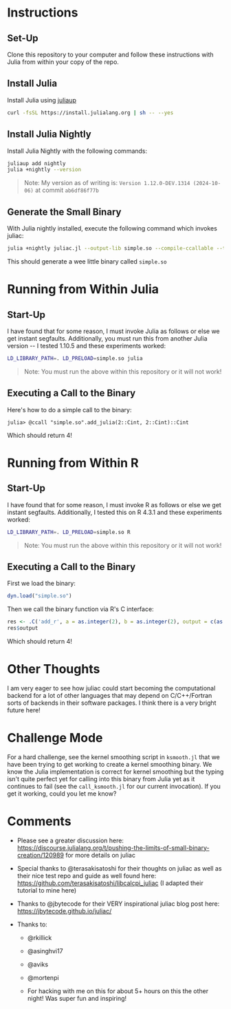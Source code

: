 # Instructions

## Set-Up

Clone this repository to your computer and follow these instructions with Julia from within your copy of the repo.

## Install Julia

Install Julia using [juliaup](https://github.com/JuliaLang/juliaup)

```sh
curl -fsSL https://install.julialang.org | sh -- --yes
```

## Install Julia Nightly 

Install Julia Nightly with the following commands:

```sh
juliaup add nightly
julia +nightly --version
```

> Note: My version as of writing is: `Version 1.12.0-DEV.1314 (2024-10-06)` at commit `ab6df86f77b`

## Generate the Small Binary

With Julia nightly installed, execute the following command which invokes juliac:

```sh
julia +nightly juliac.jl --output-lib simple.so --compile-ccallable --trim simple.jl
```

This should generate a wee little binary called `simple.so`

# Running from Within Julia

## Start-Up

I have found that for some reason, I must invoke Julia as follows or else we get instant segfaults.
Additionally, you must run this from another Julia version -- I tested 1.10.5 and these experiments worked:

```sh
LD_LIBRARY_PATH=. LD_PRELOAD=simple.so julia
```

> Note: You must run the above within this repository or it will not work!

## Executing a Call to the Binary

Here's how to do a simple call to the binary:

```julia-repl
julia> @ccall "simple.so".add_julia(2::Cint, 2::Cint)::Cint
```

Which should return $4$!

# Running from Within R

## Start-Up

I have found that for some reason, I must invoke R as follows or else we get instant segfaults.
Additionally, I tested this on R 4.3.1 and these experiments worked:

```sh
LD_LIBRARY_PATH=. LD_PRELOAD=simple.so R
```

> Note: You must run the above within this repository or it will not work!

## Executing a Call to the Binary

First we load the binary:

```R
dyn.load("simple.so")
```

Then we call the binary function via R's C interface:

```R
res <- .C('add_r', a = as.integer(2), b = as.integer(2), output = c(as.integer(0)))
res$output
```

Which should return $4$!

# Other Thoughts

I am very eager to see how juliac could start becoming the computational backend for a lot of other languages that may depend on C/C++/Fortran sorts of backends in their software packages.
I think there is a very bright future here!

# Challenge Mode

For a hard challenge, see the kernel smoothing script in `ksmooth.jl` that we have been trying to get working to create a kernel smoothing binary. 
We know the Julia implementation is correct for kernel smoothing but the typing isn't quite perfect yet for calling into this binary from Julia yet as it continues to fail (see the `call_ksmooth.jl` for our current invocation).
If you get it working, could you let me know?

# Comments


- Please see a greater discussion here: https://discourse.julialang.org/t/pushing-the-limits-of-small-binary-creation/120989 for more details on juliac

- Special thanks to @terasakisatoshi for their thoughts on juliac as well as their nice test repo and guide as well found here: https://github.com/terasakisatoshi/libcalcpi_juliac (I adapted their tutorial to mine here)

- Thanks to @jbytecode for their VERY inspirational juliac blog post here: https://jbytecode.github.io/juliac/

- Thanks to: 

  * @rkillick

  * @asinghvi17

  * @aviks

  * @mortenpi

  * For hacking with me on this for about 5+ hours on this the other night! Was super fun and inspiring! 
